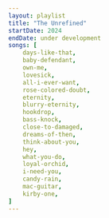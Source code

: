 ```yaml
---
layout: playlist
title: "The Unrefined"
startDate: 2024
endDate: under development
songs: [
    days-like-that,
    baby-defendant,
    own-me,
    lovesick,
    all-i-ever-want,
    rose-colored-doubt,
    eternity,
    blurry-eternity,
    hookdrop,
    bass-knock,
    close-to-damaged,
    dreams-of-then,
    think-about-you,
    hey,
    what-you-do,
    loyal-orchid,
    i-need-you,
    candy-rain,
    mac-guitar,
    kirby-one,
]
---
```

